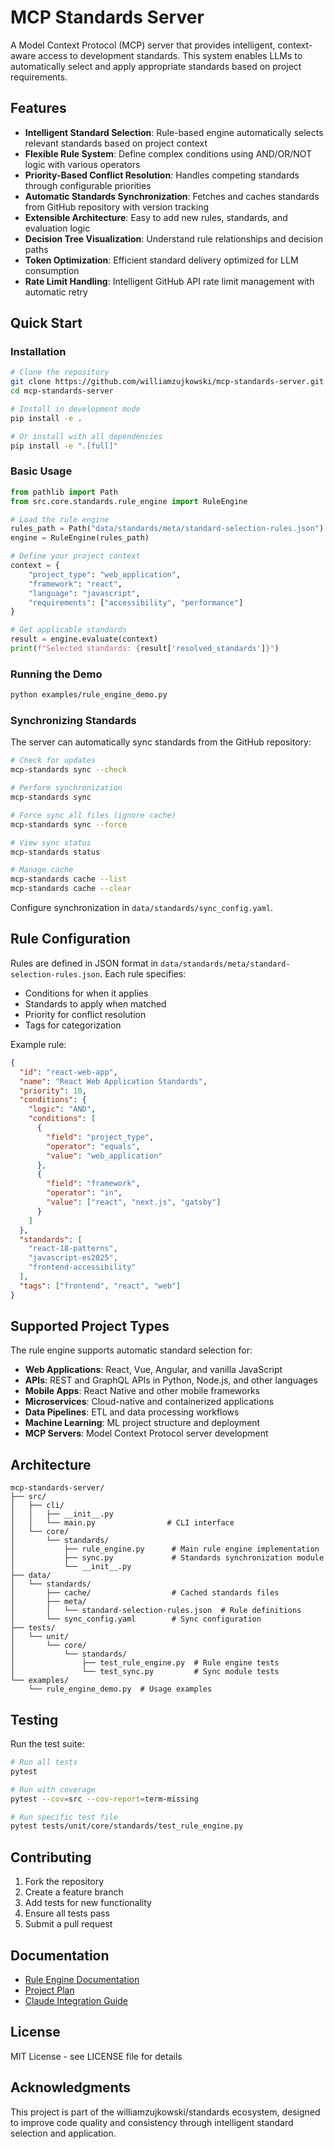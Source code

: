 # MCP Standards Server

A Model Context Protocol (MCP) server that provides intelligent, context-aware access to development standards. This system enables LLMs to automatically select and apply appropriate standards based on project requirements.

## Features

- **Intelligent Standard Selection**: Rule-based engine automatically selects relevant standards based on project context
- **Flexible Rule System**: Define complex conditions using AND/OR/NOT logic with various operators
- **Priority-Based Conflict Resolution**: Handles competing standards through configurable priorities
- **Automatic Standards Synchronization**: Fetches and caches standards from GitHub repository with version tracking
- **Extensible Architecture**: Easy to add new rules, standards, and evaluation logic
- **Decision Tree Visualization**: Understand rule relationships and decision paths
- **Token Optimization**: Efficient standard delivery optimized for LLM consumption
- **Rate Limit Handling**: Intelligent GitHub API rate limit management with automatic retry

## Quick Start

### Installation

```bash
# Clone the repository
git clone https://github.com/williamzujkowski/mcp-standards-server.git
cd mcp-standards-server

# Install in development mode
pip install -e .

# Or install with all dependencies
pip install -e ".[full]"
```

### Basic Usage

```python
from pathlib import Path
from src.core.standards.rule_engine import RuleEngine

# Load the rule engine
rules_path = Path("data/standards/meta/standard-selection-rules.json")
engine = RuleEngine(rules_path)

# Define your project context
context = {
    "project_type": "web_application",
    "framework": "react",
    "language": "javascript",
    "requirements": ["accessibility", "performance"]
}

# Get applicable standards
result = engine.evaluate(context)
print(f"Selected standards: {result['resolved_standards']}")
```

### Running the Demo

```bash
python examples/rule_engine_demo.py
```

### Synchronizing Standards

The server can automatically sync standards from the GitHub repository:

```bash
# Check for updates
mcp-standards sync --check

# Perform synchronization
mcp-standards sync

# Force sync all files (ignore cache)
mcp-standards sync --force

# View sync status
mcp-standards status

# Manage cache
mcp-standards cache --list
mcp-standards cache --clear
```

Configure synchronization in `data/standards/sync_config.yaml`.

## Rule Configuration

Rules are defined in JSON format in `data/standards/meta/standard-selection-rules.json`. Each rule specifies:

- Conditions for when it applies
- Standards to apply when matched
- Priority for conflict resolution
- Tags for categorization

Example rule:

```json
{
  "id": "react-web-app",
  "name": "React Web Application Standards",
  "priority": 10,
  "conditions": {
    "logic": "AND",
    "conditions": [
      {
        "field": "project_type",
        "operator": "equals",
        "value": "web_application"
      },
      {
        "field": "framework",
        "operator": "in",
        "value": ["react", "next.js", "gatsby"]
      }
    ]
  },
  "standards": [
    "react-18-patterns",
    "javascript-es2025",
    "frontend-accessibility"
  ],
  "tags": ["frontend", "react", "web"]
}
```

## Supported Project Types

The rule engine supports automatic standard selection for:

- **Web Applications**: React, Vue, Angular, and vanilla JavaScript
- **APIs**: REST and GraphQL APIs in Python, Node.js, and other languages
- **Mobile Apps**: React Native and other mobile frameworks
- **Microservices**: Cloud-native and containerized applications
- **Data Pipelines**: ETL and data processing workflows
- **Machine Learning**: ML project structure and deployment
- **MCP Servers**: Model Context Protocol server development

## Architecture

```
mcp-standards-server/
├── src/
│   ├── cli/
│   │   ├── __init__.py
│   │   └── main.py                # CLI interface
│   └── core/
│       └── standards/
│           ├── rule_engine.py      # Main rule engine implementation
│           ├── sync.py             # Standards synchronization module
│           └── __init__.py
├── data/
│   └── standards/
│       ├── cache/                  # Cached standards files
│       ├── meta/
│       │   └── standard-selection-rules.json  # Rule definitions
│       └── sync_config.yaml        # Sync configuration
├── tests/
│   └── unit/
│       └── core/
│           └── standards/
│               ├── test_rule_engine.py  # Rule engine tests
│               └── test_sync.py         # Sync module tests
└── examples/
    └── rule_engine_demo.py  # Usage examples
```

## Testing

Run the test suite:

```bash
# Run all tests
pytest

# Run with coverage
pytest --cov=src --cov-report=term-missing

# Run specific test file
pytest tests/unit/core/standards/test_rule_engine.py
```

## Contributing

1. Fork the repository
2. Create a feature branch
3. Add tests for new functionality
4. Ensure all tests pass
5. Submit a pull request

## Documentation

- [Rule Engine Documentation](src/core/standards/README_RULE_ENGINE.md)
- [Project Plan](project_plan.md)
- [Claude Integration Guide](CLAUDE.md)

## License

MIT License - see LICENSE file for details

## Acknowledgments

This project is part of the williamzujkowski/standards ecosystem, designed to improve code quality and consistency through intelligent standard selection and application.